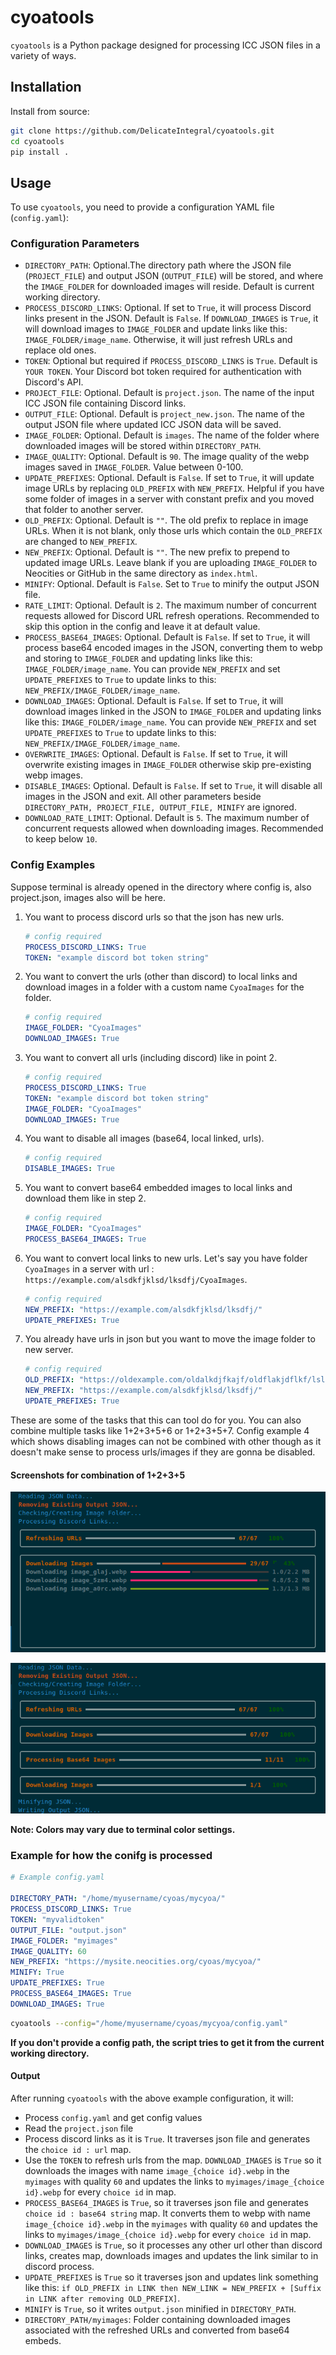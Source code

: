 # cyoatools

`cyoatools` is a Python package designed for processing ICC JSON files in a variety of ways.

## Installation

Install from source:

```bash
git clone https://github.com/DelicateIntegral/cyoatools.git
cd cyoatools
pip install .
```

## Usage

To use `cyoatools`, you need to provide a configuration YAML file (`config.yaml`):

### Configuration Parameters

- `DIRECTORY_PATH`: Optional.The directory path where the JSON file (`PROJECT_FILE`) and output JSON (`OUTPUT_FILE`) will be stored, and where the `IMAGE_FOLDER` for downloaded images will reside. Default is current working directory.
- `PROCESS_DISCORD_LINKS`: Optional. If set to `True`, it will process Discord links present in the JSON. Default is `False`. If `DOWNLOAD_IMAGES` is `True`, it will download images to `IMAGE_FOLDER` and update links like this: `IMAGE_FOLDER/image_name`. Otherwise, it will just refresh URLs and replace old ones.
- `TOKEN`: Optional but required if `PROCESS_DISCORD_LINKS` is `True`. Default is `YOUR TOKEN`. Your Discord bot token required for authentication with Discord's API.
- `PROJECT_FILE`: Optional. Default is `project.json`. The name of the input ICC JSON file containing Discord links.
- `OUTPUT_FILE`: Optional. Default is `project_new.json`. The name of the output JSON file where updated ICC JSON data will be saved.
- `IMAGE_FOLDER`: Optional. Default is `images`. The name of the folder where downloaded images will be stored within `DIRECTORY_PATH`.
- `IMAGE_QUALITY`: Optional. Default is `90`. The image quality of the webp images saved in `IMAGE_FOLDER`. Value between 0-100.
- `UPDATE_PREFIXES`: Optional. Default is `False`. If set to `True`, it will update image URLs by replacing `OLD_PREFIX` with `NEW_PREFIX`. Helpful if you have some folder of images in a server with constant prefix and you moved that folder to another server.
- `OLD_PREFIX`: Optional. Default is `""`. The old prefix to replace in image URLs. When it is not blank, only those urls which contain the `OLD_PREFIX` are changed to `NEW_PREFIX`.
- `NEW_PREFIX`: Optional. Default is `""`. The new prefix to prepend to updated image URLs. Leave blank if you are uploading `IMAGE_FOLDER` to Neocities or GitHub in the same directory as `index.html`.
- `MINIFY`: Optional. Default is `False`. Set to `True` to minify the output JSON file.
- `RATE_LIMIT`: Optional. Default is `2`. The maximum number of concurrent requests allowed for Discord URL refresh operations. Recommended to skip this option in the config and leave it at default value.
- `PROCESS_BASE64_IMAGES`: Optional. Default is `False`. If set to `True`, it will process base64 encoded images in the JSON, converting them to webp and storing to `IMAGE_FOLDER` and updating links like this: `IMAGE_FOLDER/image_name`.  You can provide `NEW_PREFIX` and set `UPDATE_PREFIXES` to `True` to update links to this: `NEW_PREFIX/IMAGE_FOLDER/image_name`.
- `DOWNLOAD_IMAGES`: Optional. Default is `False`. If set to `True`, it will download images linked in the JSON to `IMAGE_FOLDER` and updating links like this: `IMAGE_FOLDER/image_name`. You can provide `NEW_PREFIX` and set `UPDATE_PREFIXES` to `True` to update links to this: `NEW_PREFIX/IMAGE_FOLDER/image_name`.
- `OVERWRITE_IMAGES`: Optional. Default is `False`. If set to `True`, it will overwrite existing images in `IMAGE_FOLDER` otherwise skip pre-existing webp images.
- `DISABLE_IMAGES`: Optional. Default is `False`. If set to `True`, it will disable all images in the JSON and exit. All other parameters beside `DIRECTORY_PATH, PROJECT_FILE, OUTPUT_FILE, MINIFY` are ignored.
- `DOWNLOAD_RATE_LIMIT`: Optional. Default is `5`. The maximum number of concurrent requests allowed when downloading images. Recommended to keep below `10`.

### Config Examples

Suppose terminal is already opened in the directory where config is, also project.json, images also will be here.

1. You want to process discord urls so that the json has new urls.

    ```yaml
    # config required
    PROCESS_DISCORD_LINKS: True
    TOKEN: "example discord bot token string"
    ```

2. You want to convert the urls (other than discord) to local links and download images in a folder with a custom name `CyoaImages` for the folder.

    ```yaml
    # config required
    IMAGE_FOLDER: "CyoaImages"
    DOWNLOAD_IMAGES: True
    ```

3. You want to convert all urls (including discord) like in point 2.

    ```yaml
    # config required
    PROCESS_DISCORD_LINKS: True
    TOKEN: "example discord bot token string"
    IMAGE_FOLDER: "CyoaImages"
    DOWNLOAD_IMAGES: True
    ```

4. You want to disable all images (base64, local linked, urls).

    ```yaml
    # config required
    DISABLE_IMAGES: True
    ```

5. You want to convert base64 embedded images to local links and download them like in step 2.

    ```yaml
    # config required
    IMAGE_FOLDER: "CyoaImages"
    PROCESS_BASE64_IMAGES: True
    ```

6. You want to convert local links to new urls. Let's say you have folder `CyoaImages` in a server with url : `https://example.com/alsdkfjklsd/lksdfj/CyoaImages`.

    ```yaml
    # config required
    NEW_PREFIX: "https://example.com/alsdkfjklsd/lksdfj/"
    UPDATE_PREFIXES: True
    ```

7. You already have urls in json but you want to move the image folder to new server.

    ```yaml
    # config required
    OLD_PREFIX: "https://oldexample.com/oldalkdjfkajf/oldflakjdflkf/lsllk/"
    NEW_PREFIX: "https://example.com/alsdkfjklsd/lksdfj/"
    UPDATE_PREFIXES: True
    ```

These are some of the tasks that this can tool do for you. You can also combine multiple tasks like 1+2+3+5+6 or 1+2+3+5+7. Config example 4 which shows disabling images can not be combined with other though as it doesn't make sense to process urls/images if they are gonna be disabled.

#### Screenshots for combination of 1+2+3+5

![alt text](images/scr001.png)

![alt text](images/scr002.png)

**Note: Colors may vary due to terminal color settings.**

### Example for how the conifg is processed

```yaml
# Example config.yaml

DIRECTORY_PATH: "/home/myusername/cyoas/mycyoa/"
PROCESS_DISCORD_LINKS: True
TOKEN: "myvalidtoken"
OUTPUT_FILE: "output.json"
IMAGE_FOLDER: "myimages"
IMAGE_QUALITY: 60
NEW_PREFIX: "https://mysite.neocities.org/cyoas/mycyoa/"
MINIFY: True
UPDATE_PREFIXES: True
PROCESS_BASE64_IMAGES: True
DOWNLOAD_IMAGES: True
```

```bash
cyoatools --config="/home/myusername/cyoas/mycyoa/config.yaml"
```

**If you don't provide a config path, the script tries to get it from the current working directory.**

#### Output

After running `cyoatools` with the above example configuration, it will:

- Process `config.yaml` and get config values
- Read the `project.json` file
- Process discord links as it is `True`. It traverses json file and generates the `choice id : url` map.
- Use the `TOKEN` to refresh urls from the map. `DOWNLOAD_IMAGES` is `True` so it downloads the images with name `image_{choice id}.webp` in the `myimages` with quality `60` and updates the links to `myimages/image_{choice id}.webp` for every `choice id` in map.
- `PROCESS_BASE64_IMAGES` is `True`, so it traverses json file and generates `choice id : base64 string` map. It converts them to webp with name `image_{choice id}.webp` in the `myimages` with quality `60` and updates the links to `myimages/image_{choice id}.webp` for every `choice id` in map.
- `DOWNLOAD_IMAGES` is `True`, so it processes any other url other than discord links, creates map, downloads images and updates the link similar to in discord process.
- `UPDATE_PREFIXES` is `True` so it traverses json and updates link something like this: `if OLD_PREFIX in LINK then NEW_LINK = NEW_PREFIX + [Suffix in LINK after removing OLD_PREFIX]`.
- `MINIFY` is `True`, so it writes `output.json` minified in `DIRECTORY_PATH`.
- `DIRECTORY_PATH/myimages`: Folder containing downloaded images associated with the refreshed URLs and converted from base64 embeds.
